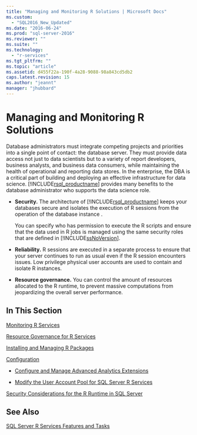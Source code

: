 ```yaml
---
title: "Managing and Monitoring R Solutions | Microsoft Docs"
ms.custom: 
  - "SQL2016_New_Updated"
ms.date: "2016-06-24"
ms.prod: "sql-server-2016"
ms.reviewer: ""
ms.suite: ""
ms.technology: 
  - "r-services"
ms.tgt_pltfrm: ""
ms.topic: "article"
ms.assetid: d455f22a-190f-4a28-9088-98a843cd5db2
caps.latest.revision: 15
ms.author: "jeannt"
manager: "jhubbard"
---
```

# Managing and Monitoring R Solutions
  Database administrators must integrate competing projects and priorities into a single point of contact: the database server. They must provide data access not just to data scientists but to a variety of report developers, business analysts, and business data consumers, while maintaining the health of operational and reporting data stores. In the enterprise, the DBA is a critical part of building and deploying an effective infrastructure for data science. [!INCLUDE[rsql_productname](../../a9notintoc/includes/rsql-productname-md.md)] provides many benefits to the database administrator who supports the data science role.  
  
-   **Security.** The architecture of [!INCLUDE[rsql_productname](../../a9notintoc/includes/rsql-productname-md.md)] keeps your databases secure and isolates the execution of R sessions from the operation of the database instance .  
  
     You can specify who has permission to execute the R scripts and ensure that the data used in R jobs is managed using the same security roles that are defined in [!INCLUDE[ssNoVersion](../../a9notintoc/includes/ssnoversion-md.md)].  
  
-   **Reliability.** R sessions are executed in a separate process to ensure that your server continues to run as usual even if the R session encounters issues. Low privilege physical user accounts are used to contain and isolate R instances.   
  
-   **Resource governance.** You can control the amount of resources allocated to the R runtime, to prevent massive computations from jeopardizing the overall server performance.  
  
  
## In This Section  
 [Monitoring R Services](../../advanced-analytics/r-services/monitoring-r-services.md)
 
 [Resource Governance for R Services](../../advanced-analytics/r-services/resource-governance-for-r-services.md)
 
[Installing and Managing R Packages](../../advanced-analytics/r-services/installing-and-managing-r-packages.md)
  
[Configuration](../../advanced-analytics/r-services/configuration-sql-server-r-services.md) 

+ [Configure and Manage Advanced Analytics Extensions](../../advanced-analytics/r-services/configure-and-manage-advanced-analytics-extensions.md)  
  
+  [Modify the User Account Pool for SQL Server R Services](../../advanced-analytics/r-services/modify-the-user-account-pool-for-sql-server-r-services.md)  

 [Security Considerations for the R Runtime in SQL Server](../../advanced-analytics/r-services/security-considerations-for-the-r-runtime-in-sql-server.md)  
  
 
  
## See Also  
 [SQL Server R Services Features and Tasks](../../advanced-analytics/r-services/sql-server-r-services-features-and-tasks.md)  
  
  